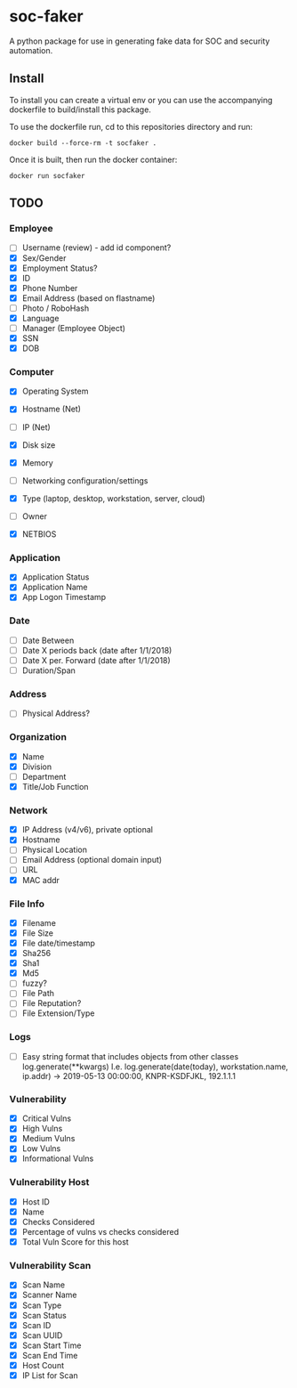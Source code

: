 # soc-faker

A python package for use in generating fake data for SOC and security automation.

## Install

To install you can create a virtual env or you can use the accompanying dockerfile to build/install this package.

To use the dockerfile run, cd to this repositories directory and run:

```
docker build --force-rm -t socfaker .
```

Once it is built, then run the docker container:

```
docker run socfaker
```

## TODO

### Employee

- [ ] Username (review) - add id component? 
- [x] Sex/Gender
- [x] Employment Status?
- [x] ID
- [x] Phone Number
- [x] Email Address (based on flastname)
- [ ] Photo / RoboHash
- [x] Language
- [ ] Manager (Employee Object)
- [x] SSN
- [x] DOB

### Computer
- [x] Operating System
- [x] Hostname (Net)
- [ ] IP (Net)
- [x] Disk size
- [x] Memory 
- [ ] Networking configuration/settings
- [x] Type (laptop, desktop, workstation, server, cloud)
- [ ] Owner
- [x] NETBIOS



### Application
- [x] Application Status
- [x] Application Name
- [x] App Logon Timestamp

### Date
- [ ] Date Between
- [ ] Date X periods back (date after 1/1/2018)
- [ ] Date X per. Forward (date after 1/1/2018)
- [ ] Duration/Span

### Address
- [ ] Physical Address?

### Organization
- [x] Name
- [x] Division
- [ ] Department
- [x] Title/Job Function

### Network
- [x] IP Address (v4/v6), private optional
- [x] Hostname
- [ ] Physical Location
- [ ] Email Address (optional domain input)
- [ ] URL
- [x] MAC addr

### File Info
- [x] Filename
- [x] File Size
- [x] File date/timestamp
- [x] Sha256
- [x] Sha1
- [x] Md5
- [ ] fuzzy?
- [ ] File Path
- [ ] File Reputation?
- [ ] File Extension/Type

### Logs
- [ ] Easy string format that includes objects from other classes
log.generate(**kwargs)
I.e. log.generate(date(today), workstation.name, ip.addr) -> 2019-05-13 00:00:00, KNPR-KSDFJKL, 192.1.1.1


### Vulnerability

- [x] Critical Vulns
- [x] High Vulns
- [x] Medium Vulns
- [x] Low Vulns
- [x] Informational Vulns

### Vulnerability Host

- [x] Host ID
- [x] Name
- [x] Checks Considered
- [x] Percentage of vulns vs checks considered
- [x] Total Vuln Score for this host

### Vulnerability Scan

- [x] Scan Name
- [x] Scanner Name
- [x] Scan Type
- [x] Scan Status
- [x] Scan ID
- [x] Scan UUID
- [x] Scan Start Time 
- [x] Scan End Time 
- [x] Host Count
- [x] IP List for Scan
